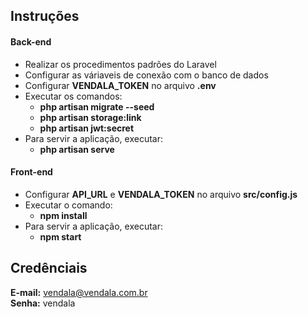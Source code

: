 ## Instruções

#### Back-end
- Realizar os procedimentos padrões do Laravel
- Configurar as váriaveis de conexão com o banco de dados
- Configurar **VENDALA_TOKEN** no arquivo **.env**
- Executar os comandos:
  - **php artisan migrate --seed**
  - **php artisan storage:link**
  - **php artisan jwt:secret**
- Para servir a aplicação, executar:
  - **php artisan serve**

#### Front-end
-  Configurar **API_URL** e **VENDALA_TOKEN** no arquivo **src/config.js**
- Executar o comando:
  - **npm install**
- Para servir a aplicação, executar:
  - **npm start**


## Credênciais

**E-mail:** vendala@vendala.com.br<br>
**Senha:** vendala

